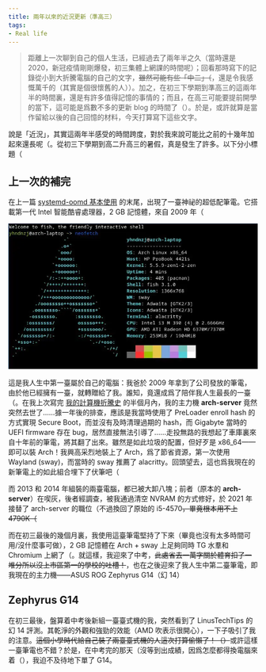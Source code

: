 ```yaml
---
title: 兩年以來的近況更新（準高三）
tags:
- Real life
---
```


> 距離上一次聊到自己的個人生活，已經過去了兩年半之久（當時還是 2020，新冠疫情剛剛爆發，初三集體上網課的時間呢）；回看那時寫下的記錄從小到大折騰電腦的自己的文字，~~雖然可能有些「中二」（~~，還是令我感慨萬千的（其實是個很懷舊的人））。加之，在初三下學期到準高三的這兩年半的時間裏，還是有許多值得記憶的事情的；而且，在高三可能要提前開學的當下，這可能是爲數不多的更新 blog 的時間了（）。於是，或許就算是當作留給以後的自己回憶的材料，今天打算寫下這些文字。
> <!-- more -->

說是「近況」，其實這兩年半感受的時間跨度，對於我來說可能比之前的十幾年加起來還長呢（。從初三下學期到高二升高三的暑假，真是發生了許多。以下分小標題（

## 上一次的補完

在上一篇 [systemd-oomd 基本使用](/2022/04/28/systemd-oomd-basic-usage) 的末尾，出現了一臺神祕的超低配筆電。它搭載第一代 Intel 智能酷睿處理器，2 GB 記憶體，來自 2009 年（

![arch-laptop-legacy](2022-08-recent-situation/arch-laptop-legacy.webp)

這是我人生中第一臺屬於自己的電腦：我爸於 2009 年拿到了公司發放的筆電，由於他已經擁有一臺，就轉贈給了我。誰知，竟還成爲了陪伴我人生最長的一臺（。在我上次寫完 [我的計算機折騰史](/2020/03/08/my-messing-around-with-computers) 的半個月內，我的主力機 __arch-server__ 竟然突然去世了……據一年後的排查，應該是我當時使用了 PreLoader enroll hash 的方式實現 Secure Boot，而並沒有及時清理過期的 hash，而 Gigabyte 當時的 UEFI firmware 存在 bug，居然直接無法引導了……走投無路的我想起了車庫裏來自十年前的筆電，將其翻了出來。雖然是如此垃圾的配置，但好歹是 x86_64——即可以裝 Arch！我興高采烈地裝上了 Arch，爲了節省資源，第一次使用 Wayland (sway)，而當時的 sway 推薦了 alacritty。回頭望去，這也爲我現在的新筆電上的如此組合埋下了伏筆吧（

而 2013 和 2014 年組裝的兩臺電腦，都已被大卸八塊；前者（原本的 __arch-server__）在喫灰，後者經調查，被我通過清空 NVRAM 的方式修好，於 2021 年接替了 arch-server 的職位（不過換回了原始的 i5-4570~~，畢竟根本用不上 4790K（~~

而在初三最後的幾個月裏，我使用這臺筆電堅持了下來（畢竟也沒有太多時間可用/沒什麼事可做），2 GB 記憶體在 Arch + sway 上足夠同時 TG 水羣和 Chromium 上網了（。就這樣，我迎來了中考，~~此處省去一萬字關於體育扣了一堆分所以沒上市區第一的學校的吐槽！~~，也在之後迎來了我人生中第二臺筆電，即我現在的主力機——ASUS ROG Zephyrus G14（幻 14）

## Zephyrus G14

在初三最後，盤算着中考後新組一臺臺式機的我，突然看到了 LinusTechTips 的 幻 14 評測。其乾淨的外觀和強勁的效能（AMD 吹表示很開心），一下子吸引了我的注意。~~這個小學時代給自己裝了兩臺臺式機的人這次打算偷懶了！（）~~或許這樣一臺筆電也不錯？於是，在中考完的那天（沒等到出成績，因爲怎麼都得換電腦來着（），我迫不及待地下單了 G14。
